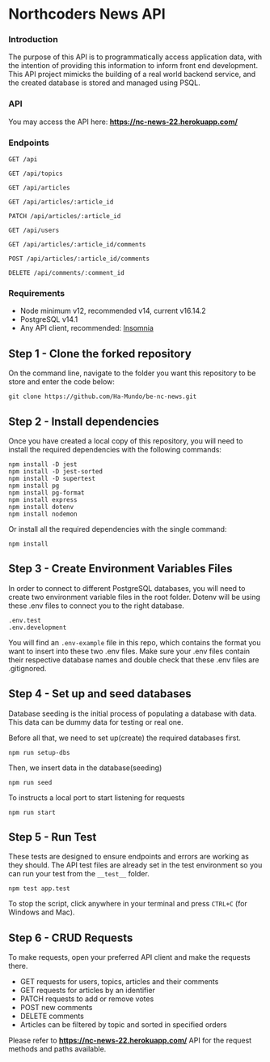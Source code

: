# Northcoders News API

### Introduction

The purpose of this API is to programmatically access application data, with the intention of providing this information to inform front end development. This API project mimicks the building of a real world backend service, and the created database is stored and managed using PSQL.

### API

You may access the API here: **https://nc-news-22.herokuapp.com/**

### Endpoints

```http
GET /api

GET /api/topics

GET /api/articles

GET /api/articles/:article_id

PATCH /api/articles/:article_id

GET /api/users

GET /api/articles/:article_id/comments

POST /api/articles/:article_id/comments

DELETE /api/comments/:comment_id
```

### Requirements

- Node minimum v12, recommended v14, current v16.14.2
- PostgreSQL v14.1
- Any API client, recommended: [Insomnia](https://insomnia.rest/download)

## Step 1 - Clone the forked repository

On the command line, navigate to the folder you want this repository to be store and enter the code below:

```
git clone https://github.com/Ha-Mundo/be-nc-news.git
```

## Step 2 - Install dependencies

Once you have created a local copy of this repository, you will need to install the required dependencies with the following commands:

```
npm install -D jest
npm install -D jest-sorted
npm install -D supertest
npm install pg
npm install pg-format
npm install express
npm install dotenv
npm install nodemon
```

Or install all the required dependencies with the single command:

```
npm install
```

## Step 3 - Create Environment Variables Files

In order to connect to different PostgreSQL databases, you will need to create two environment variable files in the root folder. Dotenv will be using these .env files to connect you to the right database.

```
.env.test
.env.development
```

You will find an `.env-example` file in this repo, which contains the format you want to insert into these two .env files.
Make sure your .env files contain their respective database names and double check that these .env files are .gitignored.

## Step 4 - Set up and seed databases

Database seeding is the initial process of populating a database with data. This data can be dummy data for testing or real one.

Before all that, we need to set up(create) the required databases first.

```
npm run setup-dbs
```

Then, we insert data in the database(seeding)

```
npm run seed
```

To instructs a local port to start listening for requests

```
npm run start
```

## Step 5 - Run Test

These tests are designed to ensure endpoints and errors are working as they should.
The API test files are already set in the test environment so you can run your test from the `__test__` folder.

```
npm test app.test
```

To stop the script, click anywhere in your terminal and press `CTRL+C` (for Windows and Mac).

## Step 6 - CRUD Requests

To make requests, open your preferred API client and make the requests there.

- GET requests for users, topics, articles and their comments
- GET requests for articles by an identifier
- PATCH requests to add or remove votes
- POST new comments
- DELETE comments
- Articles can be filtered by topic and sorted in specified orders

Please refer to **https://nc-news-22.herokuapp.com/** API for the request methods and paths available.
